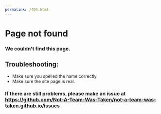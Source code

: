 ```yaml
---
permalink: /404.html
---
```


# Page not found
### We couldn't find this page.

## Troubleshooting:
- Make sure you spelled the name correctly.
- Make sure the site page is real.

### If there are still problems, please make an issue at https://github.com/Not-A-Team-Was-Taken/not-a-team-was-taken.github.io/issues
